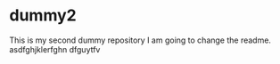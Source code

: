 # dummy2
This is my second dummy repository
I am going to change the readme.
asdfghjklerfghn dfguytfv
